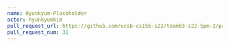 ```yaml
---
name: Hyunkyum-Placeholder
actor: hyunkyumkim
pull_request_url: https://github.com/ucsb-cs156-s22/team03-s22-5pm-2/pull/31
pull_request_num: 31
---
```

